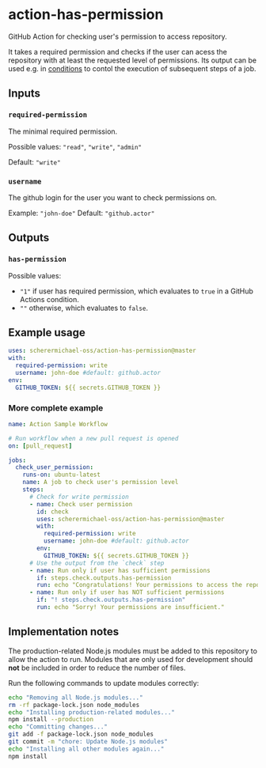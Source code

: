 # action-has-permission

GitHub Action for checking user's permission to access repository.

It takes a required permission and checks if the user can acess the repository with at least the requested level of permissions. Its output can be used e.g. in [conditions](https://help.github.com/en/actions/reference/workflow-syntax-for-github-actions#jobsjob_idif) to contol the execution of subsequent steps of a job.

## Inputs

### `required-permission`

The minimal required permission.

Possible values: `"read"`, `"write"`, `"admin"`

Default: `"write"`

### `username`

The github login for the user you want to check permissions on. 

Example: `"john-doe"`
Default: `"github.actor"`
## Outputs

### `has-permission`

Possible values:

- `"1"` if user has required permission, which evaluates to `true` in a GitHub Actions condition.
- `""` otherwise, which evaluates to `false`.

## Example usage

```yaml
uses: scherermichael-oss/action-has-permission@master
with:
  required-permission: write
  username: john-doe #default: github.actor
env:
  GITHUB_TOKEN: ${{ secrets.GITHUB_TOKEN }}
```

### More complete example

```yaml
name: Action Sample Workflow

# Run workflow when a new pull request is opened
on: [pull_request]

jobs:
  check_user_permission:
    runs-on: ubuntu-latest
    name: A job to check user's permission level
    steps:
      # Check for write permission
      - name: Check user permission
        id: check
        uses: scherermichael-oss/action-has-permission@master
        with:
          required-permission: write
          username: john-doe #default: github.actor
        env:
          GITHUB_TOKEN: ${{ secrets.GITHUB_TOKEN }}
      # Use the output from the `check` step
      - name: Run only if user has sufficient permissions
        if: steps.check.outputs.has-permission
        run: echo "Congratulations! Your permissions to access the repository are sufficient."
      - name: Run only if user has NOT sufficient permissions
        if: "! steps.check.outputs.has-permission"
        run: echo "Sorry! Your permissions are insufficient."
```

## Implementation notes

The production-related Node.js modules must be added to this repository to allow the action to run. Modules that are only used for development should **not** be included in order to reduce the number of files.

Run the following commands to update modules correctly:

```sh
echo "Removing all Node.js modules..."
rm -rf package-lock.json node_modules
echo "Installing production-related modules..."
npm install --production
echo "Committing changes..."
git add -f package-lock.json node_modules
git commit -m "chore: Update Node.js modules"
echo "Installing all other modules again..."
npm install
```
